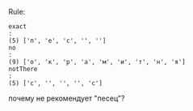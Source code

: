 Rule:

```
exact
: 
(5) ['п', 'е', 'с', '', '']
no
: 
(9) ['о', 'к', 'р', 'а', 'м', 'и', 'т', 'н', 'я']
notThere
: 
(5) ['с', '', '', '', 'с']
```

почему не рекомендует "песец"?